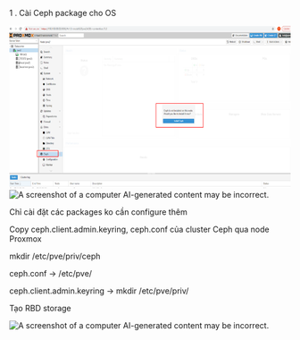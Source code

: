 1 . Cài Ceph package cho OS

<img
src="../images/media/2.1/1.png"
style="width:6.5in;height:3.03472in"
alt="A screenshot of a computer AI-generated content may be incorrect." /><img
src="C:\Users\NGUYEN THANH TAM\my-docs\Proxmox VE\images/media/image2.png"
style="width:6.5in;height:4.60764in"
alt="A screenshot of a computer AI-generated content may be incorrect." />

Chỉ cài đặt các packages ko cần configure thêm

Copy ceph.client.admin.keyring, ceph.conf của cluster Ceph qua node
Proxmox

mkdir /etc/pve/priv/ceph

ceph.conf -\> /etc/pve/

ceph.client.admin.keyring -\> mkdir /etc/pve/priv/

Tạo RBD storage

<img
src="C:\Users\NGUYEN THANH TAM\my-docs\Proxmox VE\images/media/image3.png"
style="width:6.5in;height:3.17708in"
alt="A screenshot of a computer AI-generated content may be incorrect." />
